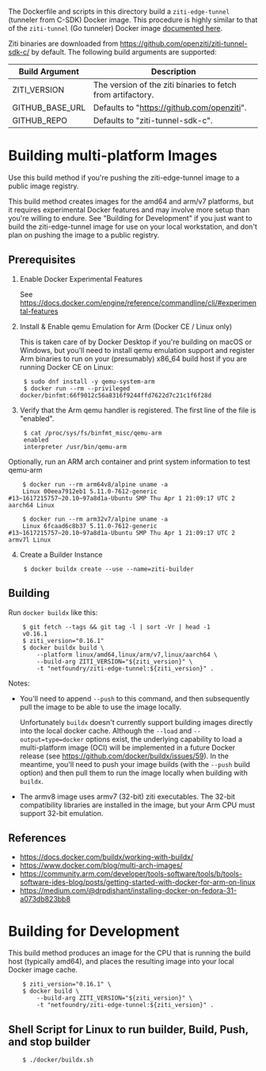 The Dockerfile and scripts in this directory build a `ziti-edge-tunnel` (tunneler from C-SDK) Docker image. This procedure is highly similar to that of the `ziti-tunnel` (Go tunneler) Docker image [documented here](https://github.com/openziti/ziti/blob/main/ziti-tunnel/docker/BUILD.md).

Ziti binaries are downloaded from https://github.com/openziti/ziti-tunnel-sdk-c/
by default. The following build arguments are supported:

  | Build Argument       | Description                                                       |
  | -------------------- | ----------------------------------------------------------------- |
  | ZITI_VERSION         | The version of the ziti binaries to fetch from artifactory.       |
  | GITHUB_BASE_URL      | Defaults to "https://github.com/openziti".                        |
  | GITHUB_REPO          | Defaults to "ziti-tunnel-sdk-c".                                  |

# Building multi-platform Images

Use this build method if you're pushing the ziti-edge-tunnel image to a public image
registry.

This build method creates images for the amd64 and arm/v7 platforms, but it
requires experimental Docker features and may involve more setup than you're
willing to endure. See "Building for Development" if you just want to build the
ziti-edge-tunnel image for use on your local workstation, and don't plan on pushing
the image to a public registry.

## Prerequisites

1. Enable Docker Experimental Features

   See https://docs.docker.com/engine/reference/commandline/cli/#experimental-features

2. Install & Enable qemu Emulation for Arm (Docker CE / Linux only)

   This is taken care of by Docker Desktop if you're building on macOS or Windows,
   but you'll need to install qemu emulation support and register Arm binaries to
   run on your (presumably) x86_64 build host if you are running Docker CE on Linux:

        $ sudo dnf install -y qemu-system-arm
        $ docker run --rm --privileged docker/binfmt:66f9012c56a8316f9244ffd7622d7c21c1f6f28d

3. Verify that the Arm qemu handler is registered. The first line of the file is "enabled".

        $ cat /proc/sys/fs/binfmt_misc/qemu-arm
        enabled
        interpreter /usr/bin/qemu-arm

Optionally, run an ARM arch container and print system information to test qemu-arm

        $ docker run --rm arm64v8/alpine uname -a
        Linux 00eea7912eb1 5.11.0-7612-generic #13~1617215757~20.10~97a8d1a-Ubuntu SMP Thu Apr 1 21:09:17 UTC 2 aarch64 Linux

        $ docker run --rm arm32v7/alpine uname -a
        Linux 6fcaad6c8b37 5.11.0-7612-generic #13~1617215757~20.10~97a8d1a-Ubuntu SMP Thu Apr 1 21:09:17 UTC 2 armv7l Linux

4. Create a Builder Instance

        $ docker buildx create --use --name=ziti-builder

## Building

Run `docker buildx` like this:

        $ git fetch --tags && git tag -l | sort -Vr | head -1
        v0.16.1
        $ ziti_version="0.16.1"
        $ docker buildx build \
            --platform linux/amd64,linux/arm/v7,linux/aarch64 \
            --build-arg ZITI_VERSION="${ziti_version}" \
            -t "netfoundry/ziti-edge-tunnel:${ziti_version}" .

Notes:

- You'll need to append `--push` to this command, and then subsequently pull the
  image to be able to use the image locally.

  Unfortunately `buildx` doesn't currently support building images directly into
  the local docker cache. Although the `--load` and `--output=type=docker` options
  exist, the underlying capability to load a multi-platform image (OCI) will be
  implemented in a future Docker release (see https://github.com/docker/buildx/issues/59).
  In the meantime, you'll need to push your image builds (with the `--push` build option)
  and then pull them to run the image locally when building with `buildx`.

- The armv8 image uses armv7 (32-bit) ziti executables. The 32-bit compatibility
  libraries are installed in the image, but your Arm CPU must support 32-bit emulation.

## References

- <https://docs.docker.com/buildx/working-with-buildx/>
- <https://www.docker.com/blog/multi-arch-images/>
- <https://community.arm.com/developer/tools-software/tools/b/tools-software-ides-blog/posts/getting-started-with-docker-for-arm-on-linux>
- <https://medium.com/@drpdishant/installing-docker-on-fedora-31-a073db823bb8>

# Building for Development

This build method produces an image for the CPU that is running the build host
(typically amd64), and places the resulting image into your local Docker image
cache.

        $ ziti_version="0.16.1" \
        $ docker build \
            --build-arg ZITI_VERSION="${ziti_version}" \
            -t "netfoundry/ziti-edge-tunnel:${ziti_version}" .

## Shell Script for Linux to run builder, Build, Push, and stop builder

        $ ./docker/buildx.sh